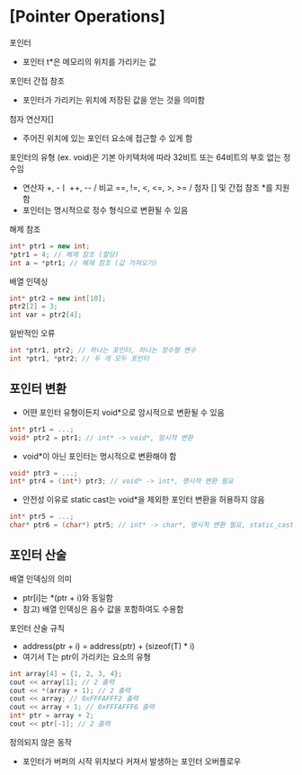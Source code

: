 # [Pointer Operations]

포인터
  - 포인터 t*은 메모리의 위치를 가리키는 값

포인터 간접 참조
  - 포인터가 가리키는 위치에 저장된 값을 얻는 것을 의미함

첨자 연산자[]
  - 주어진 위치에 있는 포인터 요소에 접근할 수 있게 함

포인터의 유형 (ex. void)은 기본 아키텍처에 따라 32비트 또는 64비트의 부호 없는 정수임
  - 연산자 +, -ㅣ ++, -- / 비교 ==, !=, <, <=, >, >= / 첨자 [] 및 간접 참조 *를 지원함
  - 포인터는 명시적으로 정수 형식으로 변환될 수 있음

해제 참조
~~~cpp
int* ptr1 = new int;
*ptr1 = 4; // 해제 참조 (할당)
int a = *ptr1; // 해제 참조 (값 가져오기)
~~~

배열 인덱싱
~~~cpp
int* ptr2 = new int[10];
ptr2[2] = 3;
int var = ptr2[4];
~~~

일반적인 오류
~~~cpp
int *ptr1, ptr2; // 하나는 포인터, 하나는 정수형 변수
int *ptr1, *ptr2; // 두 개 모두 포인터
~~~

## 포인터 변환

- 어떤 포인터 유형이든지 void*으로 암시적으로 변환될 수 있음
~~~cpp
int* ptr1 = ...;
void* ptr2 = ptr1; // int* -> void*, 암시적 변환
~~~
- void*이 아닌 포인터는 명시적으로 변환해야 함
~~~cpp
void* ptr3 = ...;
int* ptr4 = (int*) ptr3; // void* -> int*, 명시적 변환 필요
~~~
- 안전성 이유로 static cast는 void*을 제외한 포인터 변환을 허용하지 않음
~~~cpp
int* ptr5 = ...;
char* ptr6 = (char*) ptr5; // int* -> char*, 명시적 변환 필요, static_cast 허용 안됨, 위험
~~~

## 포인터 산술

배열 인덱싱의 의미   
  - ptr[i]는 *(ptr + i)와 동일함   
  - 참고) 배열 인덱싱은 음수 값을 포함하여도 수용함

포인터 산술 규칙
  - address(ptr + i) = address(ptr) + (sizeof(T) * i)   
  - 여기서 T는 ptr이 가리키는 요소의 유형

~~~cpp
int array[4] = {1, 2, 3, 4};
cout << array[1]; // 2 출력
cout << *(array + 1); // 2 출력
cout << array; // 0xFFFAFFF2 출력
cout << array + 1; // 0xFFFAFFF6 출력
int* ptr = array + 2;
cout << ptr[-1]; // 2 출력
~~~

정의되지 않은 동작   
- 포인터가 버퍼의 시작 위치보다 커져서 발생하는 포인터 오버플로우
